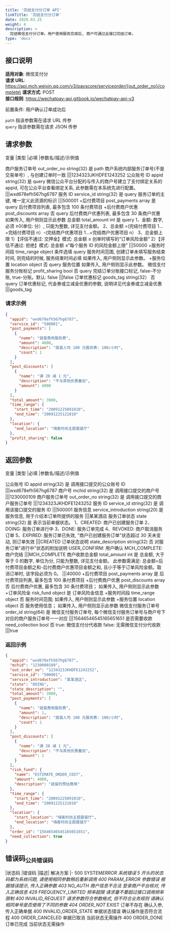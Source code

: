```yaml
---
title: '完结支付分订单 API'
linkTitle: '完结支付分订单'
date: 2020.03.25
weight: 4
description: >
  完结微信支付分订单。用户使用服务完成后, 商户可通过此接口完结订单。
type: 'docs'
---
```


## 接口说明

**适用对象**: 微信支付分\
**请求 URL**: https://api.mch.weixin.qq.com/v3/payscore/serviceorder/{out_order_no}/complete\
**请求方式**: POST\
**接口规则**: https://wechatpay-api.gitbook.io/wechatpay-api-v3

前置条件: 用户确认订单成功后

`path` 指该参数需在请求 URL 传参\
`query` 指该参数需在请求 JSON 传参

## 请求参数

变量 |类型 |必填 |参数名/描述/示例值

商户服务订单号 out_order_no string(32) 是 path 商户系统内部服务订单号(不是交易单号）, 与创建订单时一致
|||1234323JKHDFE1243252
公众账号 ID appid string(32) 是 query 微信公众平台分配的与传入的商户号建立了支付绑定关系的 appid, 可在公众平台查看绑定关系, 此参数需在本系统先进行配置。
|||wxd678efh567hg6787
服务 ID service_id string(32) 是 query 服务订单的主键, 唯一定义此资源的标识
|||500001 +后付费项目 post_payments array 是 query 后付费项目列表, 最多包含 100 条付费项目 +后付费商户优惠 post_discounts array 否 query 后付费商户优惠列表, 最多包含 30 条商户优惠
如果传入, 用户侧则显示此参数
总金额 total_amount int 是 query 1、金额: 数字, 必须 ≥0(单位: 分）, 只能为整数, 详见支付金额。
2、总金额 =(完结付费项目 1…+完结付费项目 n）-(完结商户优惠项目 1…+完结商户优惠项目 n）
3、总金额上限
1）【评估不通过: 交押金】模式: 总金额 ≤ 创单时填写的“订单风险金额”
2）【评估不通过: 拒绝】模式: 总金额 ≤“每个服务 ID 的风险金额上限”
|||50000 +服务时间段 time_range object 条件选填 query 服务时间范围, 创建订单未填写服务结束时间, 则完结的时候, 服务结束时间必填
如果传入, 用户侧则显示此参数。 +服务位置 location object 否 query 服务位置
如果传入, 用户侧则显示此参数。
微信支付服务分账标记 profit_sharing bool 否 query 完结订单分账接口标记, false-不分账, true-分账。默认: false
|||false
订单优惠标记 goods_tag string(32） 否 query 订单优惠标记, 代金券或立减金优惠的参数, 说明详见代金券或立减金优惠
|||goods_tag

### 请求示例

```json
{
  "appid": "wxd678efh567hg6787",
  "service_id": "500001",
  "post_payments": [
    {
      "name": "就餐费用服务费",
      "amount": 4000,
      "description": "就餐人均 100 元服务费: 100/小时",
      "count": 1
    }
  ],
  "post_discounts": [
    {
      "name": "满 20 减 1 元",
      "description": "不与其他优惠叠加",
      "amount": 4000
    }
  ],
  "total_amount": 3900,
  "time_range": {
    "start_time": "20091225091010",
    "end_time": "20091225121010"
  },
  "location": {
    "end_location": "嗨客时尚主题展餐厅"
  },
  "profit_sharing": false
}
```

## 返回参数

变量 |类型 |必填 |参数名/描述/示例值

公众账号 ID appid string(32) 是 调用接口提交的公众账号 ID
|||wxd678efh567hg6787
商户号 mchid string(32) 是 调用接口提交的商户号
|||1230000109
商户服务订单号 out_order_no string(32) 是 调用接口提交的商户服务订单号
|||1234323JKHDFE1243252
服务 ID service_id string(32) 是 调用该接口提交的服务 ID
|||500001
服务信息 service_introduction string(20) 是 服务信息, 用于介绍本订单所提供的服务
|||某某酒店
服务订单状态 state string(32) 是 表示当前单据状态。
1、CREATED: 商户已创建服务订单
2、DOING: 服务订单进行中
3、DONE: 服务订单完成
4、REVOKED: 商户取消服务订单
5、EXPIRED: 服务订单已失效, "商户已创建服务订单"状态超过 30 天未变动, 则订单失效
|||CREATED
订单状态说明 state_description string(32) 否 对服务订单"进行中"状态的附加说明
USER_CONFIRM: 用户确认
MCH_COMPLETE: 商户完结
|||MCH_COMPLETE
商户收款总金额 total_amount int 是 总金额, 大于等于 0 的数字, 单位为分, 只能为整数, 详见支付金额。
此参数需满足: 总金额=后付费项目金额之和-后付费商户优惠项目金额之和, 且小于等于订单风险金额。取消订单时, 该字段必须为 0。
|||40000 +后付费项目 post_payments array 是 后付费项目列表, 最多包含 100 条付费项目 +后付费商户优惠 post_discounts array 否 后付费商户优惠, 最多包含 30 条付费项目；
如果传入, 用户侧则显示此参数 +订单风险金 risk_fund object 是 订单风险金信息 +服务时间段 time_range object 否 服务时间范围;
如果传入, 用户侧则显示此参数 +服务位置 location object 否 服务使用信息；
如果传入, 用户侧则显示此参数
微信支付服务订单号 order_id string(64) 是 微信支付服务订单号, 每个微信支付服务订单号与商户号下对应的商户服务订单号一一对应
|||15646546545165651651
是否需要收款 need_collection bool 否 true: 微信支付分代收款
false: 无需微信支付分代收款
|||true

### 返回示例

```json
{
  "appid": "wxd678efh567hg6787",
  "mchid": "1230000109",
  "out_order_no": "1234323JKHDFE1243252",
  "service_id": "500001",
  "service_introduction": "某某酒店",
  "state": "DOING",
  "state_description": "",
  "total_amount": 3900,
  "post_payments": [
    {
      "name": "就餐费用服务费",
      "amount": 1,
      "description": "就餐人均 100 元服务费: 100/小时",
      "count": 1
    }
  ],
  "post_discounts": [
    {
      "name": "满 20 减 1 元",
      "description": "不与其他优惠叠加",
      "amount": 1
    }
  ],
  "risk_fund": {
    "name": "ESTIMATE_ORDER_COST",
    "amount": 4000,
    "description": "就餐的预估费用"
  },
  "time_range": {
    "start_time": "20091225091010",
    "end_time": "20091225121010"
  },
  "location": {
    "start_location": "嗨客时尚主题展餐厅",
    "end_location": "嗨客时尚主题展餐厅"
  },
  "order_id": "15646546545165651651",
  "need_collection": true
}
```

## 错误码<sub>公共错误码</sub>

|状态码 |错误码 |描述| 解决方案
|-
500 SYSTEM*ERROR 系统错误 5 开头的状态码都为系统问题, 请使用相同参数稍后重新调用
400 PARAM_ERROR 参数错误 根据错误提示, 传入正确参数
403 NO_AUTH 商户信息不合法 登录商户平台核对, 传入正确信息
429 FREQUENCY_LIMITED 频率超限 请求量不要超过接口调用频率限制
400 INVALID_REQUEST 请求参数符合参数格式, 但不符合业务规则 请确认相同单号是否使用了不同的参数
404 ORDER_NOT* EXIST 订单不存在 确认入参, 传入正确单据
400 INVALID_ORDER_STATE 单据状态错误 确认操作是否符合流程
400 ORDER_CANCELED 单据已取消 当前状态无需操作
400 ORDER_DONE 订单已完成 当前状态无需操作
